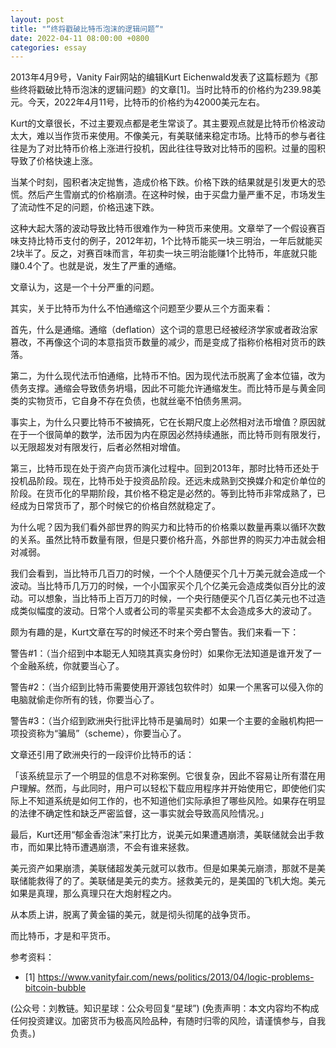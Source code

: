 ```yaml
---
layout: post
title: "“终将戳破比特币泡沫的逻辑问题”"
date: 2022-04-11 08:00:00 +0800
categories: essay
---
```


2013年4月9号，Vanity Fair网站的编辑Kurt Eichenwald发表了这篇标题为《那些终将戳破比特币泡沫的逻辑问题》的文章[1]。当时比特币的价格约为239.98美元。今天，2022年4月11号，比特币的价格约为42000美元左右。

Kurt的文章很长，不过主要观点都是老生常谈了。其主要观点就是比特币价格波动太大，难以当作货币来使用。不像美元，有美联储来稳定市场。比特币的参与者往往是为了对比特币价格上涨进行投机，因此往往导致对比特币的囤积。过量的囤积导致了价格快速上涨。

当某个时刻，囤积者决定抛售，造成价格下跌。价格下跌的结果就是引发更大的恐慌。然后产生雪崩式的价格崩溃。在这种时候，由于买盘力量严重不足，市场发生了流动性不足的问题，价格迅速下跌。

这种大起大落的波动导致比特币很难作为一种货币来使用。文章举了一个假设赛百味支持比特币支付的例子，2012年初，1个比特币能买一块三明治，一年后就能买2块半了。反之，对赛百味而言，年初卖一块三明治能赚1个比特币，年底就只能赚0.4个了。也就是说，发生了严重的通缩。

文章认为，这是一个十分严重的问题。

其实，关于比特币为什么不怕通缩这个问题至少要从三个方面来看：

首先，什么是通缩。通缩（deflation）这个词的意思已经被经济学家或者政治家篡改，不再像这个词的本意指货币数量的减少，而是变成了指称价格相对货币的跌落。

第二，为什么现代法币怕通缩，比特币不怕。因为现代法币脱离了金本位锚，改为债务支撑。通缩会导致债务坍塌，因此不可能允许通缩发生。而比特币是与黄金同类的实物货币，它自身不存在负债，也就丝毫不怕债务黑洞。

事实上，为什么只要比特币不被搞死，它在长期尺度上必然相对法币增值？原因就在于一个很简单的数学，法币因为内在原因必然持续通胀，而比特币则有限发行，以无限超发对有限发行，后者必然相对增值。

第三，比特币现在处于资产向货币演化过程中。回到2013年，那时比特币还处于投机品阶段。现在，比特币处于投资品阶段。还远未成熟到交换媒介和定价单位的阶段。在货币化的早期阶段，其价格不稳定是必然的。等到比特币非常成熟了，已经成为日常货币了，那个时候它的价格自然就稳定了。

为什么呢？因为我们看外部世界的购买力和比特币的价格乘以数量再乘以循环次数的关系。虽然比特币数量有限，但是只要价格升高，外部世界的购买力冲击就会相对减弱。

我们会看到，当比特币几百刀的时候，一个个人随便买个几十万美元就会造成一个波动。当比特币几万刀的时候，一个小国家买个几个亿美元会造成类似百分比的波动。可以想象，当比特币上百万刀的时候，一个央行随便买个几百亿美元也不过造成类似幅度的波动。日常个人或者公司的零星买卖都不太会造成多大的波动了。

颇为有趣的是，Kurt文章在写的时候还不时来个旁白警告。我们来看一下：

警告#1：（当介绍到中本聪无人知晓其真实身份时）如果你无法知道是谁开发了一个金融系统，你就要当心了。

警告#2：（当介绍到比特币需要使用开源钱包软件时）如果一个黑客可以侵入你的电脑就偷走你所有的钱，你要当心了。

警告#3：（当介绍到欧洲央行批评比特币是骗局时）如果一个主要的金融机构把一项投资称为“骗局”（scheme），你要当心了。

文章还引用了欧洲央行的一段评价比特币的话：

「该系统显示了一个明显的信息不对称案例。它很复杂，因此不容易让所有潜在用户理解。然而，与此同时，用户可以轻松下载应用程序并开始使用它，即使他们实际上不知道系统是如何工作的，也不知道他们实际承担了哪些风险。如果存在明显的法律不确定性和缺乏严密监督，这一事实就会导致高风险情况。」

最后，Kurt还用“郁金香泡沫”来打比方，说美元如果遭遇崩溃，美联储就会出手救市，而如果比特币遭遇崩溃，不会有谁来拯救。

美元资产如果崩溃，美联储超发美元就可以救市。但是如果美元崩溃，那就不是美联储能救得了的了。美联储是美元的卖方。拯救美元的，是美国的飞机大炮。美元如果是真理，那么真理只在大炮射程之内。

从本质上讲，脱离了黄金锚的美元，就是彻头彻尾的战争货币。

而比特币，才是和平货币。


参考资料：
- [1] https://www.vanityfair.com/news/politics/2013/04/logic-problems-bitcoin-bubble

(公众号：刘教链。知识星球：公众号回复“星球”)
(免责声明：本文内容均不构成任何投资建议。加密货币为极高风险品种，有随时归零的风险，请谨慎参与，自我负责。)